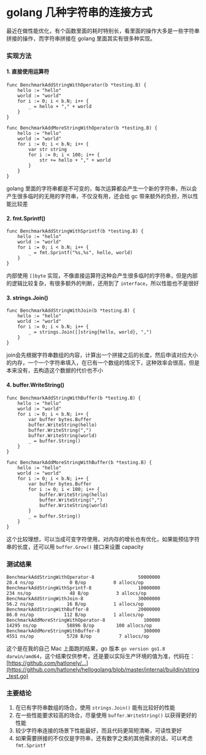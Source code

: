 # golang 几种字符串的连接方式

最近在做性能优化，有个函数里面的耗时特别长，看里面的操作大多是一些字符串拼接的操作，而字符串拼接在 golang 里面其实有很多种实现。

### 实现方法

#### 1. 直接使用运算符

```
func BenchmarkAddStringWithOperator(b *testing.B) {
    hello := "hello"
    world := "world"
    for i := 0; i < b.N; i++ {
        _ = hello + "," + world
    }
}

func BenchmarkAddMoreStringWithOperator(b *testing.B) {
    hello := "hello"
    world := "world"
    for i := 0; i < b.N; i++ {
        var str string
        for i := 0; i < 100; i++ {
            str += hello + "," + world
        }
    }
}
```

golang 里面的字符串都是不可变的，每次运算都会产生一个新的字符串，所以会产生很多临时的无用的字符串，不仅没有用，还会给 gc 带来额外的负担，所以性能比较差

#### 2. fmt.Sprintf()

```
func BenchmarkAddStringWithSprintf(b *testing.B) {
    hello := "hello"
    world := "world"
    for i := 0; i < b.N; i++ {
        _ = fmt.Sprintf("%s,%s", hello, world)
    }
}
```

内部使用 `[]byte` 实现，不像直接运算符这种会产生很多临时的字符串，但是内部的逻辑比较复杂，有很多额外的判断，还用到了 `interface`，所以性能也不是很好

#### 3. strings.Join()

```
func BenchmarkAddStringWithJoin(b *testing.B) {
    hello := "hello"
    world := "world"
    for i := 0; i < b.N; i++ {
        _ = strings.Join([]string{hello, world}, ",")
    }
}
```

join会先根据字符串数组的内容，计算出一个拼接之后的长度，然后申请对应大小的内存，一个一个字符串填入，在已有一个数组的情况下，这种效率会很高，但是本来没有，去构造这个数据的代价也不小

#### 4. buffer.WriteString()

```
func BenchmarkAddStringWithBuffer(b *testing.B) {
    hello := "hello"
    world := "world"
    for i := 0; i < b.N; i++ {
        var buffer bytes.Buffer
        buffer.WriteString(hello)
        buffer.WriteString(",")
        buffer.WriteString(world)
        _ = buffer.String()
    }
}

func BenchmarkAddMoreStringWithBuffer(b *testing.B) {
    hello := "hello"
    world := "world"
    for i := 0; i < b.N; i++ {
        var buffer bytes.Buffer
        for i := 0; i < 100; i++ {
            buffer.WriteString(hello)
            buffer.WriteString(",")
            buffer.WriteString(world)
        }
        _ = buffer.String()
    }
}
```

这个比较理想，可以当成可变字符使用，对内存的增长也有优化，如果能预估字符串的长度，还可以用 `buffer.Grow()` 接口来设置 capacity

### 测试结果

```
BenchmarkAddStringWithOperator-8                50000000                28.4 ns/op             0 B/op          0 allocs/op
BenchmarkAddStringWithSprintf-8                 10000000               234 ns/op              48 B/op          3 allocs/op
BenchmarkAddStringWithJoin-8                    30000000                56.2 ns/op            16 B/op          1 allocs/op
BenchmarkAddStringWithBuffer-8                  20000000                86.0 ns/op           112 B/op          1 allocs/op
BenchmarkAddMoreStringWithOperator-8              100000             14295 ns/op           58896 B/op        100 allocs/op
BenchmarkAddMoreStringWithBuffer-8                300000              4551 ns/op            5728 B/op          7 allocs/op
```

这个是在我的自己 Mac 上面跑的结果，go 版本 `go version go1.8 darwin/amd64`，这个结果仅供参考，还是要以实际生产环境的值为准，代码在：[https://github.com/hatlonely/...](https://github.com/hatlonely/hellogolang/blob/master/internal/buildin/string_test.go)

### 主要结论

1. 在已有字符串数组的场合，使用 `strings.Join()` 能有比较好的性能
2. 在一些性能要求较高的场合，尽量使用 `buffer.WriteString()` 以获得更好的性能
3. 较少字符串连接的场景下性能最好，而且代码更简短清晰，可读性更好
4. 如果需要拼接的不仅仅是字符串，还有数字之类的其他需求的话，可以考虑 `fmt.Sprintf`